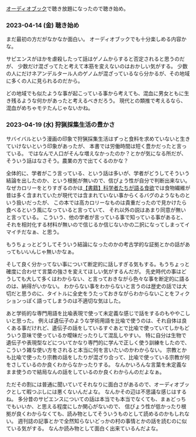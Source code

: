 [オーディオブック](%E3%82%AA%E3%83%BC%E3%83%87%E3%82%A3%E3%82%AA%E3%83%96%E3%83%83%E3%82%AF)で聴き放題になったので聴き始め。

### 2023-04-14 (金) 聴き始め

まだ最初の方だがなかなか面白い。
オーディオブックでも十分楽しめる内容かな。

サピエンスがほかを虐殺したって話はゲノムからすると否定されると思うのだが、
少数だけ混ざってたと考えて本筋を変えないのはおかしい気がする。
少数の人にだけネアンデルタール人のゲノムが混ざっているなら分かるが、その地域に多くの人に見られるのだから。

どの地域でも似たような事が起こっている事から考えても、混血に男女ともに生き残るような何かがあったと考えるべきだろう。
現代との類推で考えるなら、混血がめちゃモテたんじゃないかね。

### 2023-04-19 (水) 狩猟採集生活の豊かさ

サバイバルという漫画の印象で狩猟採集生活はずっと食料を求めていないと生きていけないという印象があったが、
本書では労働時間は短く豊かだったと言っている。
ではなんで人口がそんな増えなかったのか？とかが気になる所だが、
そういう話はなさそう。農業の方で出てくるのかな？

全体的に、学者がこう言っている、という話は多いが、学者がどうしてそういう結論を出したのか、という根拠が無いので、信ぴょう性が自分で判断出来ない。
なぜカロリーをとりすぎるのかは[【書籍】科学者たちが語る食欲](%E3%80%90%E6%9B%B8%E7%B1%8D%E3%80%91%E7%A7%91%E5%AD%A6%E8%80%85%E3%81%9F%E3%81%A1%E3%81%8C%E8%AA%9E%E3%82%8B%E9%A3%9F%E6%AC%B2)では食物繊維が昔は多く含まれていたが現代では含まれていない事からくるバグのようなものという扱いだったが、
この本では高カロリーなものは貴重だったので見かけたら食べるという風になっていると言っていて、
それ以外の説はあまり同意が無いと言っている。
こういう、他の学者が言っている事で知っている事があると、それを相対化する材料が無いので信じるか信じないかの二択になってしまってイマイチだなぁ、と思う。

もうちょっとどうしてそういう結論になったのかの考古学的な証拠とかの話があってもいいんじゃ無いかなぁ。

そして良く分かってない事について断定的に話しすぎる気もする。もうちょっと確度に合わせて言葉の強さを変えてほしい気がするんだが。
先史時代の事はどうしても大して多くはわからない、と言っておきながら色々な事を断定的に語るのは、納得がいかない。
わからない事をわからないと言うのは歴史の話では大切だと思うのに、タイトルに全史をうたっておきながらわからないことをフィクションっぽく語ってしまうのは不適切な気はした。

あと学術的な専門用語を比喩表現で使って未定義な感じで話をするのもややこしいと思った。
例えば遺伝子のような学術用語を比喩で使うのは、それ自体は良くある事だけれど、遺伝子の話をしているすぐあとで比喩で使っていてしかもどういう意味で使っているか曖昧だったりして混乱しやすい。
特に自分は生物で遺伝子や表現型などについてかなり専門的に学んで正しく使う訓練をしたので、こういう雑な使い方をされると本当に何を言いたいのかわからない。
宗教とかも比喩で使ったり宗教の話をしたりが混ざり合って、比喩で使っている宗教が何をさしているのか良くわからなかったりする。
なんかいろんな言葉を未定義なまま使うので結局なんの話をしているのか良くわからんのだよなぁ。

ただその割には普通に聞いていてそれなりに面白さがあるので、オーディオブックとして暇つぶしには悪くないんだよな。
なんかその辺は不思議な感じはするね。
多分昔のサピエンスについての話は本当でも本当でなくても、まぁどっちでもいいか、と思える程度にしか関心がないので、
信ぴょう性が低かったり根拠が良くわからなくても、読み物としてそういうものとして読めるのかもしれない。
週刊誌の記事とかで全然知らないどっかの村の事情とかの話を読むのに似ている気がする。
なんか読み物として面白く出来ているんだよな。